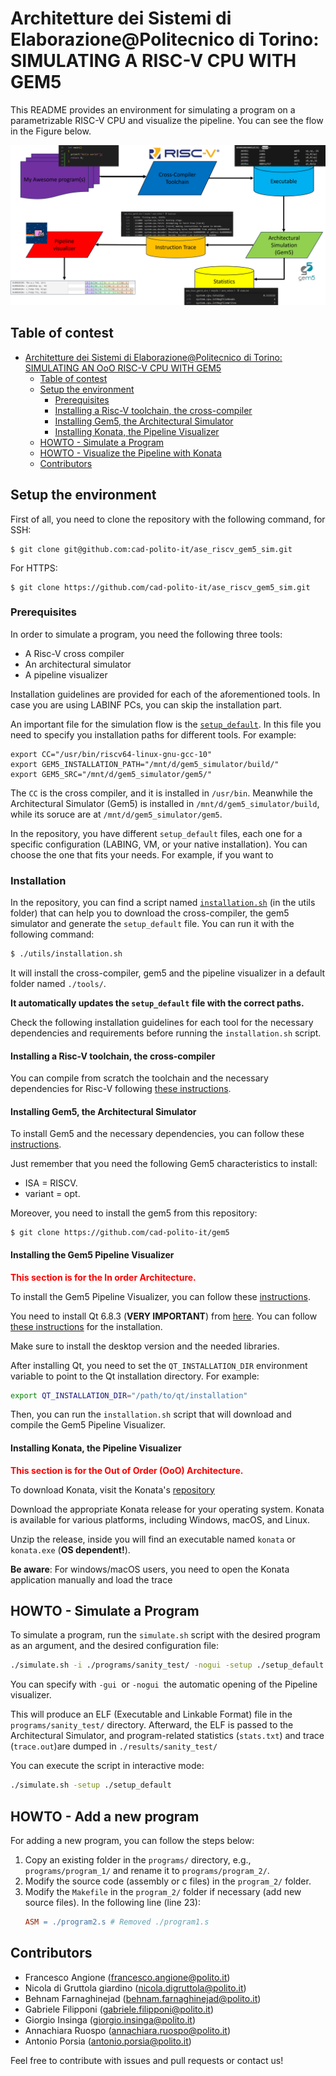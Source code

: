 # Architetture dei Sistemi di Elaborazione@Politecnico di Torino: SIMULATING A RISC-V CPU WITH GEM5

This README provides an environment for simulating a program on a parametrizable RISC-V CPU and visualize the pipeline. You can see the flow in the Figure below.


![flow](.images/gem5_workflow.png "Simulation flow")

## Table of contest
- [Architetture dei Sistemi di Elaborazione@Politecnico di Torino: SIMULATING AN OoO RISC-V CPU WITH GEM5](#architetture-dei-sistemi-di-elaborazionepolitecnico-di-torino-simulating-an-ooo-risc-v-cpu-with-gem5)
  - [Table of contest](#table-of-contest)
  - [Setup the environment](#setup-the-environment)
    - [Prerequisites](#prerequisites)
    - [Installing a Risc-V toolchain, the cross-compiler](#installing-a-risc-v-toolchain-the-cross-compiler)
    - [Installing Gem5, the Architectural Simulator](#installing-gem5-the-architectural-simulator)
    - [Installing Konata, the Pipeline Visualizer](#installing-konata-the-pipeline-visualizer)
  - [HOWTO - Simulate a Program](#howto---simulate-a-program)
  - [HOWTO - Visualize the Pipeline with Konata](#howto---visualize-the-pipeline-with-konata)
  - [Contributors](#contributors)

## Setup the environment 
First of all, you need to clone the repository with the following command, for SSH:
```
$ git clone git@github.com:cad-polito-it/ase_riscv_gem5_sim.git
```
For HTTPS:
```
$ git clone https://github.com/cad-polito-it/ase_riscv_gem5_sim.git
```

### Prerequisites
In order to simulate a program, you need the following three tools:
- A Risc-V cross compiler
- An architectural simulator
- A pipeline visualizer

Installation guidelines are provided for each of the aforementioned tools.
In case you are using LABINF PCs, you can skip the installation part.

An important file for the simulation flow is the [```setup_default```](./setup_default).
In this file you need to specify you installation paths for different tools.
For example:
```
export CC="/usr/bin/riscv64-linux-gnu-gcc-10"
export GEM5_INSTALLATION_PATH="/mnt/d/gem5_simulator/build/"
export GEM5_SRC="/mnt/d/gem5_simulator/gem5/"
```
The ```CC``` is the cross compiler, and it is installed in ```/usr/bin```. Meanwhile the Architectural Simulator (Gem5) is installed in ```/mnt/d/gem5_simulator/build```, while its soruce are at ```/mnt/d/gem5_simulator/gem5```.

In the repository, you have different ```setup_default``` files, each one for a specific configuration (LABING, VM, or your native installation). You can choose the one that fits your needs. For example, if you want to 

### Installation 

In the repository, you can find a script named [```installation.sh```](./utils/installation.sh) (in the utils folder) that can help you to download the cross-compiler, the gem5 simulator and generate the ```setup_default``` file. You can run it with the following command:

```bash
$ ./utils/installation.sh
```
It will install the cross-compiler, gem5 and the pipeline visualizer in a default folder  named ```./tools/```. 

**It automatically updates the ```setup_default``` file with the correct paths.**

Check the following installation guidelines for each tool for the necessary dependencies and requirements before running the ```installation.sh``` script.
#### Installing a Risc-V toolchain, the cross-compiler

You can compile from scratch the toolchain and the necessary dependencies for Risc-V following [these instructions](https://github.com/riscv-collab/riscv-gnu-toolchain).


#### Installing Gem5, the Architectural Simulator
To install Gem5 and the necessary dependencies, you can follow these [instructions](https://www.gem5.org/documentation/general_docs/building).

Just remember that you need the following Gem5 characteristics to install:
- ISA = RISCV.
- variant = opt.

Moreover, you need to install the gem5 from this repository:
```
$ git clone https://github.com/cad-polito-it/gem5
```

#### Installing the Gem5 Pipeline Visualizer
**<span style="color:red">This section is for the In order Architecture.</span>**

To install the Gem5 Pipeline Visualizer, you can follow these [instructions](https://github.com/cad-polito-it/gem5_visualizer).

You need to install Qt 6.8.3 (**VERY IMPORTANT**) from [here](https://www.qt.io/download-qt-installer). 
You can follow [these instructions](https://doc.qt.io/qt-6/gettingstarted.html) for the installation.

Make sure to install the desktop version and the needed libraries.

After installing Qt, you need to set the ```QT_INSTALLATION_DIR``` environment variable to point to the Qt installation directory. For example:
```bash
export QT_INSTALLATION_DIR="/path/to/qt/installation"
```

Then, you can run the ```installation.sh``` script that will download and compile the Gem5 Pipeline Visualizer.


#### Installing Konata, the Pipeline Visualizer

**<span style="color:red">This section is for the Out of Order (OoO) Architecture.</span>**

To download Konata, visit the Konata's [repository](https://github.com/shioyadan/Konata/releases)

Download the appropriate Konata release for your operating system. Konata is available for various platforms, including Windows, macOS, and Linux.

Unzip the release, inside you will find an executable named ```konata``` or ```konata.exe``` (**OS dependent!**).

**Be aware**: For windows/macOS users, you need to open the Konata application manually and load the trace

## HOWTO - Simulate a Program

To simulate a program, run the `simulate.sh` script with the desired program as an argument, and the desired configuration file:  
```bash
./simulate.sh -i ./programs/sanity_test/ -nogui -setup ./setup_default
```

You can specify with `-gui `or `-nogui `the automatic opening of the Pipeline visualizer.

This will produce an ELF (Executable and Linkable Format) file in the `programs/sanity_test/` directory.
Afterward, the ELF is passed to the Architectural Simulator, and program-related statistics (```stats.txt```) and trace (```trace.out```)are dumped in ```./results/sanity_test/```

You can execute the script in interactive mode:
```bash
./simulate.sh -setup ./setup_default
```

## HOWTO - Add a new program
For adding a new program, you can follow the steps below:
1. Copy an existing folder in the `programs/` directory, e.g., `programs/program_1/` and rename it to `programs/program_2/`.
2. Modify the source code (assembly or c files) in the `program_2/` folder.
3. Modify the `Makefile` in the `program_2/` folder if necessary (add new source files). In the following line (line 23):
    ```makefile
    ASM = ./program2.s # Removed ./program1.s
    ```

## Contributors
- Francesco Angione (francesco.angione@polito.it)
- Nicola di Gruttola giardino (nicola.digruttola@polito.it)
- Behnam Farnaghinejad (behnam.farnaghinejad@polito.it)
- Gabriele Filipponi (gabriele.filipponi@polito.it)
- Giorgio Insinga (giorgio.insinga@polito.it)
- Annachiara Ruospo (annachiara.ruospo@polito.it)
- Antonio Porsia (antonio.porsia@polito.it)

Feel free to contribute with issues and pull requests or contact us!
